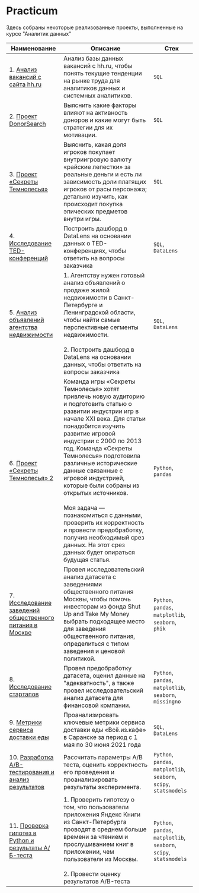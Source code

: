 # Practicum

Здесь собраны некоторые реализованные проекты, выполненные на курсе "Аналитик данных"

| Наименование       | Описание                         | Стек              |
| ------------------ | ------------------------------ | ----------------- |
| 1. [Анализ вакансий с сайта hh.ru](https://github.com/AlexeyKoznov/Portfolio/tree/b9c3dba54346b185d66928ad5560ec08ea2ea734/Practicum/%D0%90%D0%BD%D0%B0%D0%BB%D0%B8%D0%B7%20%D0%BE%D0%B1%D1%8A%D1%8F%D0%B2%D0%BB%D0%B5%D0%BD%D0%B8%D0%B9%20%D1%81%20%D1%81%D0%B0%D0%B9%D1%82%D0%B0%20HHRU) | Анализ базы данных вакансий с hh.ru, чтобы понять текущие тенденции на рынке труда для аналитиков данных и системных аналитиков.    | `SQL` |
| 2. [Проект DonorSearch](https://github.com/AlexeyKoznov/Portfolio/tree/3e614cf11ff629e025a446ab137473fb43944cc6/Practicum/%20%20%20%20%D0%9F%D1%80%D0%BE%D0%B5%D0%BA%D1%82%20DonorSearch) |Выяснить какие факторы влияют на активность доноров и какие могут быть стратегии для их мотивации. | `SQL` |
| 3. [Проект «Секреты Темнолесья»](https://github.com/AlexeyKoznov/Portfolio/tree/main/Practicum/%D0%9F%D1%80%D0%BE%D0%B5%D0%BA%D1%82%20%C2%AB%D0%A1%D0%B5%D0%BA%D1%80%D0%B5%D1%82%D1%8B%20%D0%A2%D0%B5%D0%BC%D0%BD%D0%BE%D0%BB%D0%B5%D1%81%D1%8C%D1%8F%C2%BB) |Выяснить, какая доля игроков покупает внутриигровую валюту «райские лепестки» за реальные деньги и есть ли зависимость доли платящих игроков от расы персонажа; детально изучить, как происходит покупка эпических предметов внутри игры. | `SQL` |
| 4. [Исследование TED-конференций](https://github.com/AlexeyKoznov/Portfolio/tree/main/Practicum/%D0%98%D1%81%D1%81%D0%BB%D0%B5%D0%B4%D0%BE%D0%B2%D0%B0%D0%BD%D0%B8%D0%B5%20TED-%D0%BA%D0%BE%D0%BD%D1%84%D0%B5%D1%80%D0%B5%D0%BD%D1%86%D0%B8%D0%B9) |Построить дашборд в DataLens на основании данных о TED-конференциях, чтобы ответить на вопросы заказчика | `SQL`, `DataLens` |
| 5. [Анализ объявлений агентства недвижимости](https://github.com/AlexeyKoznov/Portfolio/tree/main/Practicum/%D0%90%D0%BD%D0%B0%D0%BB%D0%B8%D0%B7%20%D0%BE%D0%B1%D1%8A%D1%8F%D0%B2%D0%BB%D0%B5%D0%BD%D0%B8%D0%B9%20%D0%B0%D0%B3%D0%B5%D0%BD%D1%81%D1%82%D0%B2%D0%B0%20%D0%BD%D0%B5%D0%B4%D0%B2%D0%B8%D0%B6%D0%B8%D0%BC%D0%BE%D1%81%D1%82%D0%B8) |1. Агентству нужен готовый анализ объявлений о продаже жилой недвижимости в Санкт-Петербурге и Ленинградской области, чтобы найти самые перспективные сегменты недвижимости. <br> <br> 2. Построить дашборд в DataLens на основании данных, чтобы ответить на вопросы заказчика | `SQL`, `DataLens` |
| 6. [Проект «Секреты Темнолесья» 2](https://github.com/AlexeyKoznov/Portfolio/tree/main/Practicum/%D0%9F%D1%80%D0%BE%D0%B5%D0%BA%D1%82%20%C2%AB%D0%A1%D0%B5%D0%BA%D1%80%D0%B5%D1%82%D1%8B%20%D0%A2%D0%B5%D0%BC%D0%BD%D0%BE%D0%BB%D0%B5%D1%81%D1%8C%D1%8F%C2%BB%202) |Команда игры «Секреты Темнолесья» хотят привлечь новую аудиторию и подготовить статью о развитии индустрии игр в начале XXI века. Для статьи понадобится изучить развитие игровой индустрии с 2000 по 2013 год. Команда «Секреты Темнолесья» подготовила различные исторические данные связанные с игровой индустрией, которые были собраны из открытых источников. <br> <br> Моя задача — познакомиться с данными, проверить их корректность и провести предобработку, получив необходимый срез данных. На этот срез данных будет опираться будущая статья. | `Python`, `pandas` |
| 7. [Исследование заведений общественного питания в Москве](https://github.com/AlexeyKoznov/Portfolio/tree/main/Practicum/%D0%98%D1%81%D1%81%D0%BB%D0%B5%D0%B4%D0%BE%D0%B2%D0%B0%D0%BD%D0%B8%D0%B5%20%D0%B7%D0%B0%D0%B2%D0%B5%D0%B4%D0%B5%D0%BD%D0%B8%D0%B9%20%D0%BE%D0%B1%D1%89%D0%B5%D1%81%D1%82%D0%B2%D0%B5%D0%BD%D0%BD%D0%BE%D0%B3%D0%BE%20%D0%BF%D0%B8%D1%82%D0%B0%D0%BD%D0%B8%D1%8F%20%D0%B2%20%D0%9C%D0%BE%D1%81%D0%BA%D0%B2%D0%B5) |Провел исследовательский анализ датасета с заведениями общественного питания Москвы, чтобы помочь инвесторам из фонда Shut Up and Take My Money выбрать подходящее место для заведения общественного питания, определиться с типом заведения и ценовой политикой. | `Python`, `pandas`, `matplotlib`, `seaborn`, `phik` |
| 8. [Исследование стартапов](https://github.com/AlexeyKoznov/Portfolio/tree/main/Practicum/%D0%9F%D1%80%D0%BE%D0%B5%D0%BA%D1%82%20%D0%B8%D1%81%D1%81%D0%BB%D0%B5%D0%B4%D0%BE%D0%B2%D0%B0%D0%BD%D0%B8%D0%B5%20%D1%81%D1%82%D0%B0%D1%80%D1%82%D0%B0%D0%BF%D0%BE%D0%B2) |Провел предобработку датасета, оценил данные на "адекватность", а также провел исследовательский анализ датасета для финансовой компании. | `Python`, `pandas`, `matplotlib`, `seaborn`, `missingno` |
| 9. [Метрики сервиса доставки еды](https://github.com/AlexeyKoznov/Portfolio/tree/main/Practicum/%D0%9C%D0%B5%D1%82%D1%80%D0%B8%D0%BA%D0%B8%20%D1%81%D0%B5%D1%80%D0%B2%D0%B8%D1%81%D0%B0%20%D0%B4%D0%BE%D1%81%D1%82%D0%B0%D0%B2%D0%BA%D0%B8%20%D0%B5%D0%B4%D1%8B) | Проанализировать ключевые метрики сервиса доставки еды «Всё.из.кафе» в Саранске за период с 1 мая по 30 июня 2021 года | `SQL`, `DataLens` |
| 10. [Разработка A/B-тестирования и анализ результатов](https://github.com/AlexeyKoznov/Portfolio/tree/main/Practicum/%D0%A0%D0%B0%D0%B7%D1%80%D0%B0%D0%B1%D0%BE%D1%82%D0%BA%D0%B0%20%D0%B8%20%D0%B0%D0%BD%D0%B0%D0%BB%D0%B8%D0%B7%20%D1%80%D0%B5%D0%B7%D1%83%D0%BB%D1%8C%D1%82%D0%B0%D1%82%D0%BE%D0%B2%20A%5CB-%D1%82%D0%B5%D1%81%D1%82%D0%B8%D1%80%D0%BE%D0%B2%D0%B0%D0%BD%D0%B8%D1%8F) |Рассчитать параметры А/B теста, оценить корректность его проведения и проанализировать результаты эксперимента. | `Python`, `pandas`, `matplotlib`, `seaborn`, `scipy`, `statsmodels` |
| 11. [Проверка гипотез в Python и результаты А/Б-теста](https://github.com/AlexeyKoznov/Portfolio/tree/main/Practicum/%D0%9F%D1%80%D0%BE%D0%B2%D0%B5%D1%80%D0%BA%D0%B0%20%D0%B3%D0%B8%D0%BF%D0%BE%D1%82%D0%B5%D0%B7%20%D0%B2%20Python%20%D0%B8%20%D1%80%D0%B5%D0%B7%D1%83%D0%BB%D1%8C%D1%82%D0%B0%D1%82%D1%8B%20%D0%90%5C%D0%91-%D1%82%D0%B5%D1%81%D1%82%D0%B0) | 1. Проверить гипотезу о том, что пользователи приложения Яндекс Книги из Санкт-Петербурга проводят в среднем больше времени за чтением и прослушиванием книг в приложении, чем пользователи из Москвы. <br> <br> 2. Провести оценку результатов A/B-теста| `Python`, `pandas`, `matplotlib`, `seaborn`, `scipy`, `statsmodels` |


